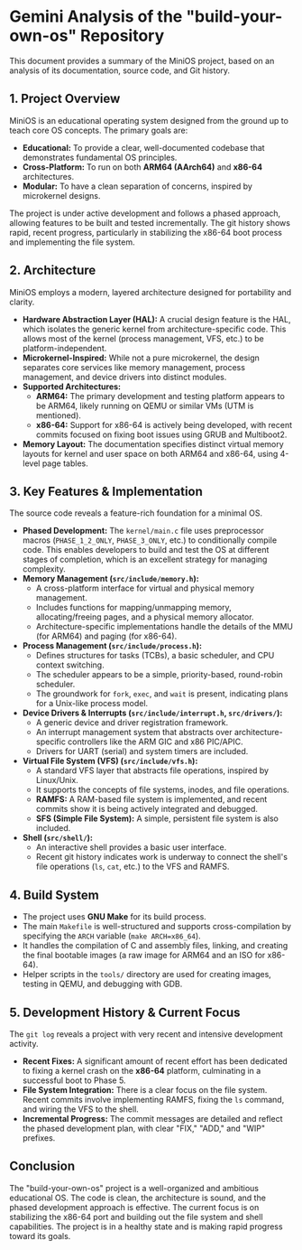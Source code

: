 # Gemini Analysis of the "build-your-own-os" Repository

This document provides a summary of the MiniOS project, based on an analysis of its documentation, source code, and Git history.

## 1. Project Overview

MiniOS is an educational operating system designed from the ground up to teach core OS concepts. The primary goals are:

*   **Educational:** To provide a clear, well-documented codebase that demonstrates fundamental OS principles.
*   **Cross-Platform:** To run on both **ARM64 (AArch64)** and **x86-64** architectures.
*   **Modular:** To have a clean separation of concerns, inspired by microkernel designs.

The project is under active development and follows a phased approach, allowing features to be built and tested incrementally. The git history shows rapid, recent progress, particularly in stabilizing the x86-64 boot process and implementing the file system.

## 2. Architecture

MiniOS employs a modern, layered architecture designed for portability and clarity.

*   **Hardware Abstraction Layer (HAL):** A crucial design feature is the HAL, which isolates the generic kernel from architecture-specific code. This allows most of the kernel (process management, VFS, etc.) to be platform-independent.
*   **Microkernel-Inspired:** While not a pure microkernel, the design separates core services like memory management, process management, and device drivers into distinct modules.
*   **Supported Architectures:**
    *   **ARM64:** The primary development and testing platform appears to be ARM64, likely running on QEMU or similar VMs (UTM is mentioned).
    *   **x86-64:** Support for x86-64 is actively being developed, with recent commits focused on fixing boot issues using GRUB and Multiboot2.
*   **Memory Layout:** The documentation specifies distinct virtual memory layouts for kernel and user space on both ARM64 and x86-64, using 4-level page tables.

## 3. Key Features & Implementation

The source code reveals a feature-rich foundation for a minimal OS.

*   **Phased Development:** The `kernel/main.c` file uses preprocessor macros (`PHASE_1_2_ONLY`, `PHASE_3_ONLY`, etc.) to conditionally compile code. This enables developers to build and test the OS at different stages of completion, which is an excellent strategy for managing complexity.
*   **Memory Management (`src/include/memory.h`):**
    *   A cross-platform interface for virtual and physical memory management.
    *   Includes functions for mapping/unmapping memory, allocating/freeing pages, and a physical memory allocator.
    *   Architecture-specific implementations handle the details of the MMU (for ARM64) and paging (for x86-64).
*   **Process Management (`src/include/process.h`):**
    *   Defines structures for tasks (TCBs), a basic scheduler, and CPU context switching.
    *   The scheduler appears to be a simple, priority-based, round-robin scheduler.
    *   The groundwork for `fork`, `exec`, and `wait` is present, indicating plans for a Unix-like process model.
*   **Device Drivers & Interrupts (`src/include/interrupt.h`, `src/drivers/`):**
    *   A generic device and driver registration framework.
    *   An interrupt management system that abstracts over architecture-specific controllers like the ARM GIC and x86 PIC/APIC.
    *   Drivers for UART (serial) and system timers are included.
*   **Virtual File System (VFS) (`src/include/vfs.h`):**
    *   A standard VFS layer that abstracts file operations, inspired by Linux/Unix.
    *   It supports the concepts of file systems, inodes, and file operations.
    *   **RAMFS:** A RAM-based file system is implemented, and recent commits show it is being actively integrated and debugged.
    *   **SFS (Simple File System):** A simple, persistent file system is also included.
*   **Shell (`src/shell/`):**
    *   An interactive shell provides a basic user interface.
    *   Recent git history indicates work is underway to connect the shell's file operations (`ls`, `cat`, etc.) to the VFS and RAMFS.

## 4. Build System

*   The project uses **GNU Make** for its build process.
*   The main `Makefile` is well-structured and supports cross-compilation by specifying the `ARCH` variable (`make ARCH=x86_64`).
*   It handles the compilation of C and assembly files, linking, and creating the final bootable images (a raw image for ARM64 and an ISO for x86-64).
*   Helper scripts in the `tools/` directory are used for creating images, testing in QEMU, and debugging with GDB.

## 5. Development History & Current Focus

The `git log` reveals a project with very recent and intensive development activity.

*   **Recent Fixes:** A significant amount of recent effort has been dedicated to fixing a kernel crash on the **x86-64** platform, culminating in a successful boot to Phase 5.
*   **File System Integration:** There is a clear focus on the file system. Recent commits involve implementing RAMFS, fixing the `ls` command, and wiring the VFS to the shell.
*   **Incremental Progress:** The commit messages are detailed and reflect the phased development plan, with clear "FIX," "ADD," and "WIP" prefixes.

## Conclusion

The "build-your-own-os" project is a well-organized and ambitious educational OS. The code is clean, the architecture is sound, and the phased development approach is effective. The current focus is on stabilizing the x86-64 port and building out the file system and shell capabilities. The project is in a healthy state and is making rapid progress toward its goals.
